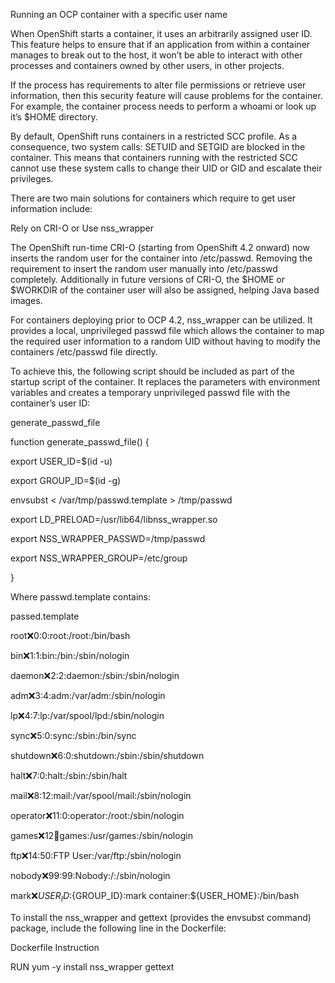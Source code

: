 Running an OCP container with a specific user name

When OpenShift starts a container, it uses an arbitrarily assigned user ID. This feature helps to ensure that if an application from within a container manages to break out to the host, it won’t be able to interact with other processes and containers owned by other users, in other projects.


If the process has requirements to alter file permissions or retrieve user information, then this security feature will cause problems for the container. For example, the container process needs to perform a whoami or look up it’s $HOME directory.

By default, OpenShift runs containers in a restricted SCC profile.  As a consequence, two system calls: SETUID and SETGID are blocked in the container. This means that containers running with the restricted SCC cannot use these system calls to change their UID or GID and escalate their privileges. 

There are two main solutions for containers which require to get user information include:

Rely on CRI-O or
Use nss_wrapper

The OpenShift run-time CRI-O (starting from OpenShift 4.2 onward) now inserts the random user for the container into /etc/passwd. Removing the requirement to insert the random user manually into /etc/passwd completely. Additionally in future versions of CRI-O, the $HOME or $WORKDIR of the container user will also be assigned, helping Java based images.


For containers deploying prior to OCP 4.2, nss_wrapper can be utilized. It provides a local, unprivileged passwd file which allows the container to map the required user information to a random UID without having to modify the containers /etc/passwd file directly.


To achieve this, the following script should be included as part of the startup script of the container.  It replaces the parameters with environment variables and creates a temporary unprivileged passwd file with the container’s user ID:



generate_passwd_file

function generate_passwd_file() {

 

  export USER_ID=$(id -u)

  export GROUP_ID=$(id -g)

 

  envsubst < /var/tmp/passwd.template > /tmp/passwd

  export LD_PRELOAD=/usr/lib64/libnss_wrapper.so

  export NSS_WRAPPER_PASSWD=/tmp/passwd

  export NSS_WRAPPER_GROUP=/etc/group

}


Where passwd.template contains:

passed.template

root:x:0:0:root:/root:/bin/bash

bin:x:1:1:bin:/bin:/sbin/nologin

daemon:x:2:2:daemon:/sbin:/sbin/nologin

adm:x:3:4:adm:/var/adm:/sbin/nologin

lp:x:4:7:lp:/var/spool/lpd:/sbin/nologin

sync:x:5:0:sync:/sbin:/bin/sync

shutdown:x:6:0:shutdown:/sbin:/sbin/shutdown

halt:x:7:0:halt:/sbin:/sbin/halt

mail:x:8:12:mail:/var/spool/mail:/sbin/nologin

operator:x:11:0:operator:/root:/sbin/nologin

games:x:12:100:games:/usr/games:/sbin/nologin

ftp:x:14:50:FTP User:/var/ftp:/sbin/nologin

nobody:x:99:99:Nobody:/:/sbin/nologin

mark:x:${USER_ID}:${GROUP_ID}:mark container:${USER_HOME}:/bin/bash


To install the nss_wrapper and gettext (provides the envsubst command) package, include the following line in the Dockerfile:

Dockerfile Instruction

RUN yum -y install nss_wrapper gettext



